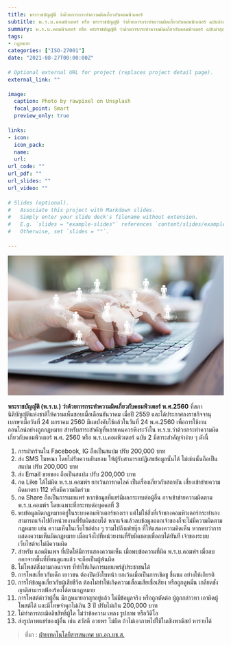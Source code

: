 ```yaml
---
title: พระราชบัญญัติ ว่าด้วยการกระทำความผิดเกี่ยวกับคอมพิวเตอร์
subtitle: พ.ร.บ.คอมพิวเตอร์ หรือ พระราชบัญญัติ ว่าด้วยการกระทำความผิดเกี่ยวกับคอมพิวเตอร์ ฉบับล่าสุดได้มีการประกาศใช้เมื่อเดือนพฤษภาคม พ.ศ.2560 ซึ่งเป็น พ.ร.บ.คอมพิวเตอร์ ฉบับที่ 2
summary: พ.ร.บ.คอมพิวเตอร์ หรือ พระราชบัญญัติ ว่าด้วยการกระทำความผิดเกี่ยวกับคอมพิวเตอร์ ฉบับล่าสุดได้มีการประกาศใช้เมื่อเดือนพฤษภาคม พ.ศ.2560 ซึ่งเป็น พ.ร.บ.คอมพิวเตอร์ ฉบับที่ 2
tags:
- กฎหมาย
categories: ["ISO-27001"]
date: "2021-08-27T00:00:00Z"

# Optional external URL for project (replaces project detail page).
external_link: ""

image:
  caption: Photo by rawpixel on Unsplash
  focal_point: Smart
  preview_only: true

links:
- icon: 
  icon_pack: 
  name: 
  url: 
url_code: ""
url_pdf: ""
url_slides: ""
url_video: ""

# Slides (optional).
#   Associate this project with Markdown slides.
#   Simply enter your slide deck's filename without extension.
#   E.g. `slides = "example-slides"` references `content/slides/example-slides.md`.
#   Otherwise, set `slides = ""`.

---
```


![](featured.jpg)

**พระราชบัญญัติ (พ.ร.บ.) ว่าด้วยการกระทำความผิดเกี่ยวกับคอมพิวเตอร์ พ.ศ.2560** ที่สภานิติบัญญัติแห่งชาติให้ความเห็นชอบเมื่อเดือนธันวาคม เมื่อปี 2559 และได้ประกาศลงราชกิจจานุเบกษาเมื่อวันที่ 24 มกราคม 2560 มีผลบังคับใช้แล้วในวันที่ 24 พ.ค.2560 เพื่อการใช้งานออนไลน์อย่างถูกกฎหมาย สำหรับสาระสำคัญที่หลายคนควรพึงระวังใน พ.ร.บ.ว่าด้วยกระทำความผิดเกี่ยวกับคอมพิวเตอร์ พ.ศ. 2560 หรือ พ.ร.บ.คอมพิวเตอร์ ฉบับ 2 มีสาระสำคัญจำง่าย ๆ ดังนี้

1. การฝากร้านใน Facebook, IG ถือเป็นสแปม ปรับ 200,000 บาท
2. ส่ง SMS โฆษณา โดยไม่รับความยินยอม ให้ผู้รับสามารถปฏิเสธข้อมูลนั้นได้ ไม่เช่นนั้นถือเป็นสแปม ปรับ 200,000 บาท
3. ส่ง Email ขายของ ถือเป็นสแปม ปรับ 200,000 บาท
4. กด Like ได้ไม่ผิด พ.ร.บ.คอมพ์ฯ ยกเว้นการกดไลค์ เป็นเรื่องเกี่ยวกับสถาบัน เสี่ยงเข้าข่ายความผิดมาตรา 112 หรือมีความผิดร่วม
5. กด Share ถือเป็นการเผยแพร่ หากข้อมูลที่แชร์มีผลกระทบต่อผู้อื่น อาจเข้าข่ายความผิดตาม พ.ร.บ.คอมพ์ฯ โดยเฉพาะที่กระทบต่อบุคคลที่ 3
6. พบข้อมูลผิดกฎหมายอยู่ในระบบคอมพิวเตอร์ของเรา แต่ไม่ใช่สิ่งที่เจ้าของคอมพิวเตอร์กระทำเอง สามารถแจ้งไปยังหน่วยงานที่รับผิดชอบได้ หากแจ้งแล้วลบข้อมูลออกเจ้าของก็จะไม่มีความผิดตามกฎหมาย เช่น ความเห็นในเว็บไซต์ต่าง ๆ รวมไปถึงเฟซบุ๊ก ที่ให้แสดงความคิดเห็น หากพบว่าการแสดงความเห็นผิดกฎหมาย เมื่อแจ้งไปที่หน่วยงานที่รับผิดชอบเพื่อลบได้ทันที เจ้าของระบบเว็บไซต์จะไม่มีความผิด
7. สำหรับ แอดมินเพจ ที่เปิดให้มีการแสดงความเห็น เมื่อพบข้อความที่ผิด พ.ร.บ.คอมพ์ฯ เมื่อลบออกจากพื้นที่ที่ตนดูแลแล้ว จะถือเป็นผู้พ้นผิด
8. ไม่โพสต์สิ่งลามกอนาจาร ที่ทำให้เกิดการเผยแพร่สู่ประชาชนได้
9. การโพสเกี่ยวกับเด็ก เยาวชน ต้องปิดบังใบหน้า ยกเว้นเมื่อเป็นการเชิดชู ชื่นชม อย่างให้เกียรติ
10. การให้ข้อมูลเกี่ยวกับผู้เสียชีวิต ต้องไม่ทำให้เกิดความเสื่อมเสียเชื่อเสียง หรือถูกดูหมิ่น เกลียดชัง ญาติสามารถฟ้องร้องได้ตามกฎหมาย
11. การโพสต์ด่าว่าผู้อื่น มีกฏหมายอาญาอยู่แล้ว ไม่มีข้อมูลจริง หรือถูกตัดต่อ ผู้ถูกกล่าวหา เอาผิดผู้โพสต์ได้ และมีโทษจำคุกไม่เกิน 3 ปี ปรับไม่เกิน 200,000 บาท
12. ไม่ทำการละเมิดลิขสิทธิ์ผู้ใด ไม่ว่าข้อความ เพลง รูปภาพ หรือวิดีโอ
13. ส่งรูปภาพแชร์ของผู้อื่น เช่น สวัสดี อวยพร ไม่ผิด ถ้าไม่เอาภาพไปใช้ในเชิงพาณิชย์ หารายได้

> ที่มา : [ฝ่ายเทคโนโลยีสารสนเทศ บก.อก.บช.ส.](https://www.sbpolice.go.th/news/สรุป13ข้อสาระสำคัญจำง่ายๆพ.ร.บ.คอมพิวเตอร์60_189.html)

